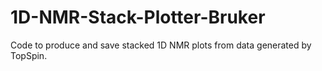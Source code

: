 # 1D-NMR-Stack-Plotter-Bruker
Code to produce and save stacked 1D NMR plots from data generated by TopSpin.
